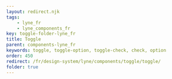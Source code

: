 ```yaml
---
layout: redirect.njk
tags: 
    - lyne_fr
    - lyne_components_fr
key: toggle-folder-lyne_fr
title: Toggle
parent: components-lyne_fr
keywords: toggle, toggle-option, toggle-check, check, option
order: 450
redirect: /fr/design-system/lyne/components/toggle/toggle/
folder: true
---
```

